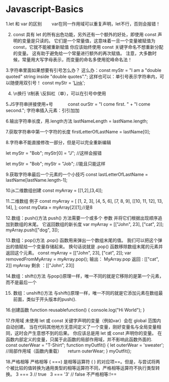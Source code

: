 # Javascript-Basics         
1.let 和 var 的区别       
var在同一作用域可以重复声明，let不行，否则会报错！

2. const 具有 let 的所有出色功能，另外还有一个额外的好处，即使用 const 声明的变量是只读的。 它们是一个常量值，这意味着一旦一个变量被赋值为 const，它就不能被重新赋值
你应该始终使用 const 关键字命名不想重新分配的变量。 这有助于避免给一个常量进行额外的再次赋值。
注意，大多数时候，常量用大写字母表示，而变量的命名多使用驼峰命名法！

3.字符串里面如果想要有引号怎么办？
这么办：const myStr = "I am a \"double quoted\" string inside \"double quotes\"."; 
这样也可以：单引号表示字符串内，可以随便用双引号！ const myStr = '<a href="http://www.example.com" target="_blank">Link</a>';

4. \n换行 \t制表 \\反斜杠（单），可以在引号中使用    

5.JS字符串拼接使用+号           
const ourStr = "I come first. " + "I come second.";
字符串插入元素：引引加加  

6.输出字符串长度，用.length方法
lastNameLength = lastName.length;

7.获取字符串中第一个字符的长度
firstLetterOfLastName = lastName[0]; 

8.字符串不能直接修改一部分，但是可以完全重新编辑

let myStr = "Bob";
myStr[0] = "J"; //这样会报错

let myStr = "Bob";
myStr = "Job"; //能且只能这样

9.获取字符串最后一个元素的一个小技巧
const lastLetterOfLastName = lastName[lastName.length-1];

10.js二维数组创建
const myArray = [[1,2],[3,4]];

11.二维数组 例子
const myArray = [
  [1, 2, 3],
  [4, 5, 6],
  [7, 8, 9],
  [[10, 11, 12], 13, 14],
];
const myData = myArray[2][1];//是8

12.数组：push()方法
push() 方法需要一个或多个 参数 并将它们根据出现顺序追加到数组的末尾。 它返回数组的新长度
var myArray = [["John", 23], ["cat", 2]];
myArray.push(["dog", 3]);

13.数组：pop()方法
.pop() 函数用来弹出一个数组末尾的值。 我们可以把这个弹出的值赋给一个变量存储起来。 换句话说就是 .pop() 函数移除数组末尾的元素并返回这个元素。
const myArray = [["John", 23], ["cat", 2]];
var removedFromMyArray = myArray.pop();
输出： MyArray.pop 返回 : [["cat", 2]]
      myArray 剩余 ：[["John", 23]]   

14.数组：shift()方法
与pop()原理一样，唯一不同的就是它移除的是第一个元素，而不是最后一个

15. 数组：unshift()方法
与shift()原理一样，唯一不同的就是它添加元素在数组最前面，类似于开头版本的push().   

16.创建函数
function reusablefunction() {
  console.log("Hi World");
}

17.作用域
未使用 let 或 const 关键字声明的变量（例如var）会在 global 范围内自动创建。 当在代码其他地方无意间定义了一个变量，刚好变量名与全局变量相同，这时会产生意想不到的后果。 你应该总是用 let 或 const 声明你的变量。
在函数内部定义的变量，只属于此函数的局部作用域，并不影响此函数外面的.
const outerWear = "T-Shirt";
function myOutfit() {
  let outerWear = 'sweater'; //局部作用域（函数内重载）    
  return outerWear;
}
myOutfit();

18.严格相等
严格相等 ( ===) 是相等运算符 ( ) 的对应项==。但是，与尝试将两个被比较的值转换为通用类型的相等运算符不同，严格相等运算符不执行类型转换。
3 ===  3  // true  
3 === '3' // false
不严格相等:!==


